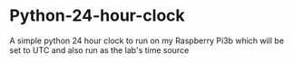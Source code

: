 # Python-24-hour-clock
A simple python 24 hour clock to run on my Raspberry Pi3b which will be set to UTC and also run as the lab's time source
